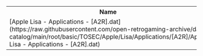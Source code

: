 <table>
<tr><th>Name</th><th>Size</th></tr>
<tr><td>
[Apple Lisa - Applications - [A2R].dat](https://raw.githubusercontent.com/open-retrogaming-archive/dat-catalog/main/root/basic/TOSEC/Apple/Lisa/Applications/[A2R]/Apple Lisa - Applications - [A2R].dat)
</td><td>2304</td></tr>
</table>
